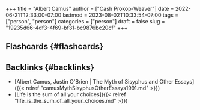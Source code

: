 +++
title = "Albert Camus"
author = ["Cash Prokop-Weaver"]
date = 2022-06-21T12:33:00-07:00
lastmod = 2023-08-02T10:33:54-07:00
tags = ["person", "person"]
categories = ["person"]
draft = false
slug = "19235d66-4df3-4f69-bf31-bc9876bc20cf"
+++

## Flashcards {#flashcards}


## Backlinks {#backlinks}

-   [Albert Camus, Justin O'Brien | The Myth of Sisyphus and Other Essays]({{< relref "camusMythSisyphusOtherEssays1991.md" >}})
-   [Life is the sum of all your choices]({{< relref "life_is_the_sum_of_all_your_choices.md" >}})
